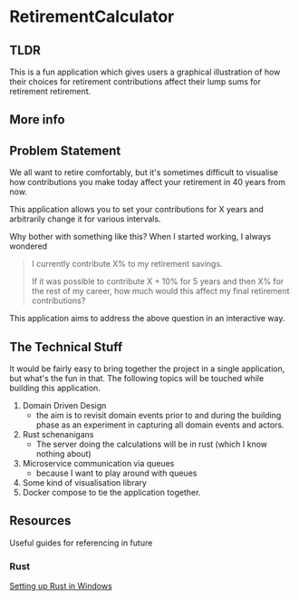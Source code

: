 # RetirementCalculator

## TLDR
This is a fun application which gives users a graphical illustration of how their choices for retirement contributions affect their lump sums for retirement retirement.

## More info

## Problem Statement
We all want to retire comfortably, but it's sometimes difficult to visualise how contributions you make today affect your retirement in 40 years from now.

This application allows you to set your contributions for X years and arbitrarily change it for various intervals.

Why bother with something like this? When I started working, I always wondered
> I currently contribute X% to my retirement
> savings. 
>
> If it was possible to contribute X  + 10% 
> for 5 years and then X% for the rest of my
> career, how much would this affect my final
> retirement contributions?


This application aims to address the above question in an interactive way.

## The Technical Stuff
It would be fairly easy to bring together the project in a single application, but what's the fun in that. The following topics will be touched while building this application. 

1. Domain Driven Design 
    - the aim is to revisit domain events prior to and during the building phase as an experiment in capturing all domain events and actors.
2. Rust schenanigans
    - The server doing the calculations will be in rust (which I know nothing about)
3. Microservice communication via queues
    - because I want to play around with queues 
4. Some kind of visualisation library
5. Docker compose to tie the application together.

## Resources

Useful guides for referencing in future

### Rust
[Setting up Rust in Windows](https://www.twelve21.io/getting-started-with-rust-on-windows-and-visual-studio-code/#:~:text=Interestingly%20enough%2C%20the%20Rust%20compiler%20requires%20the%20Microsoft,the%20Visual%20Studio%20Build%20Tools%202019%20version%20here.)